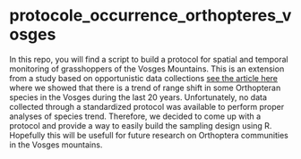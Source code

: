 # protocole_occurrence_orthopteres_vosges

In this repo, you will find a script to build a protocol for spatial and temporal monitoring of grasshoppers of the Vosges Mountains.
This is an extension from a study based on opportunistic data collections [see the article here](https://www.museumcolmar.org/bulletin/evolution-temporelle-repartition-orthopteres-massif-vosgien-possibles-effets-changements) where we showed that there is a trend of range shift in some Orthopteran species in the Vosges during the last 20 years.
Unfortunately, no data collected through a standardized protocol was available to perform proper analyses of species trend.
Therefore, we decided to come up with a protocol and provide a way to easily build the sampling design using R.
Hopefully this will be usefull for future research on Orthoptera communities in the Vosges mountains.
